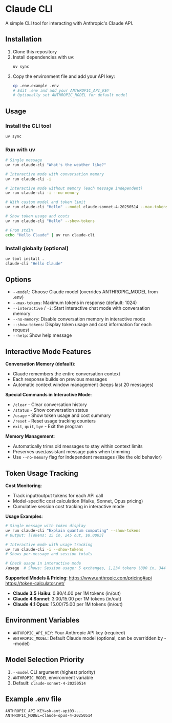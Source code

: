 # Claude CLI

A simple CLI tool for interacting with Anthropic's Claude API.

## Installation

1. Clone this repository
2. Install dependencies with uv:
   ```bash
   uv sync
   ```
3. Copy the environment file and add your API key:
   ```bash
   cp .env.example .env
   # Edit .env and add your ANTHROPIC_API_KEY
   # Optionally set ANTHROPIC_MODEL for default model
   ```

## Usage

### Install the CLI tool
```bash
uv sync
```

### Run with uv
```bash
# Single message
uv run claude-cli "What's the weather like?"

# Interactive mode with conversation memory
uv run claude-cli -i

# Interactive mode without memory (each message independent)
uv run claude-cli -i --no-memory

# With custom model and token limit
uv run claude-cli "Hello" --model claude-sonnet-4-20250514 --max-tokens 512

# Show token usage and costs
uv run claude-cli "Hello" --show-tokens

# From stdin
echo "Hello Claude" | uv run claude-cli
```

### Install globally (optional)
```bash
uv tool install .
claude-cli "Hello Claude"
```

## Options

- `--model`: Choose Claude model (overrides ANTHROPIC_MODEL from .env)
- `--max-tokens`: Maximum tokens in response (default: 1024)
- `--interactive` / `-i`: Start interactive chat mode with conversation memory
- `--no-memory`: Disable conversation memory in interactive mode
- `--show-tokens`: Display token usage and cost information for each request
- `--help`: Show help message

## Interactive Mode Features

**Conversation Memory (default)**:
- Claude remembers the entire conversation context
- Each response builds on previous messages
- Automatic context window management (keeps last 20 messages)

**Special Commands in Interactive Mode**:
- `/clear` - Clear conversation history
- `/status` - Show conversation status
- `/usage` - Show token usage and cost summary
- `/reset` - Reset usage tracking counters
- `exit`, `quit`, `bye` - Exit the program

**Memory Management**:
- Automatically trims old messages to stay within context limits
- Preserves user/assistant message pairs when trimming
- Use `--no-memory` flag for independent messages (like the old behavior)

## Token Usage Tracking

**Cost Monitoring**:
- Track input/output tokens for each API call
- Model-specific cost calculation (Haiku, Sonnet, Opus pricing)
- Cumulative session cost tracking in interactive mode

**Usage Examples**:
```bash
# Single message with token display
uv run claude-cli "Explain quantum computing" --show-tokens
# Output: [Tokens: 15 in, 245 out, $0.0003]

# Interactive mode with usage tracking
uv run claude-cli -i --show-tokens
# Shows per-message and session totals

# Check usage in interactive mode
/usage  # Shows: Session usage: 5 exchanges, 1,234 tokens (890 in, 344 out), $0.0045
```

**Supported Models & Pricing**:
https://www.anthropic.com/pricing#api
https://token-calculator.net/
- **Claude 3.5 Haiku**: $0.80/$4.00 per 1M tokens (in/out)
- **Claude 4 Sonnet**: $3.00/$15.00 per 1M tokens (in/out)
- **Claude 4.1 Opus**: $15.00/$75.00 per 1M tokens (in/out)

## Environment Variables

- `ANTHROPIC_API_KEY`: Your Anthropic API key (required)
- `ANTHROPIC_MODEL`: Default Claude model (optional, can be overridden by --model)

## Model Selection Priority

1. `--model` CLI argument (highest priority)
2. `ANTHROPIC_MODEL` environment variable
3. Default: `claude-sonnet-4-20250514`

## Example .env file

```
ANTHROPIC_API_KEY=sk-ant-api03-...
ANTHROPIC_MODEL=claude-opus-4-20250514
```
